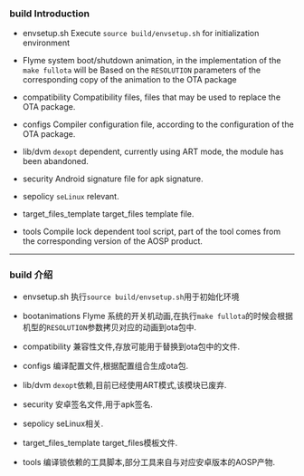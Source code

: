 ### build Introduction

 * envsetup.sh
   Execute `source build/envsetup.sh` for initialization environment

 * Flyme system boot/shutdown animation, in the implementation of the `make fullota` will be
   Based on the `RESOLUTION` parameters of the corresponding copy of the animation to the OTA package

 * compatibility
   Compatibility files, files that may be used to replace the OTA package.

 * configs
   Compiler configuration file, according to the configuration of the OTA package.

 * lib/dvm
   `dexopt` dependent, currently using ART mode, the module has been abandoned.

 * security
   Android signature file for apk signature.

 * sepolicy
   `seLinux` relevant.

 * target_files_template
   target_files template file.

 * tools
   Compile lock dependent tool script, part of the tool comes from the corresponding version of the AOSP product.

-------------------------------------------------------------------------------

### build 介绍

 * envsetup.sh
   执行`source build/envsetup.sh`用于初始化环境

 * bootanimations
   Flyme 系统的开关机动画,在执行`make fullota`的时候会根据机型的`RESOLUTION`参数拷贝对应的动画到ota包中.

 * compatibility
   兼容性文件,存放可能用于替换到ota包中的文件.

 * configs
   编译配置文件,根据配置组合生成ota包.

 * lib/dvm
   `dexopt`依赖,目前已经使用ART模式,该模块已废弃.

 * security
   安卓签名文件,用于apk签名.

 * sepolicy
   seLinux相关.

 * target_files_template
   target_files模板文件.

 * tools
   编译锁依赖的工具脚本,部分工具来自与对应安卓版本的AOSP产物.
